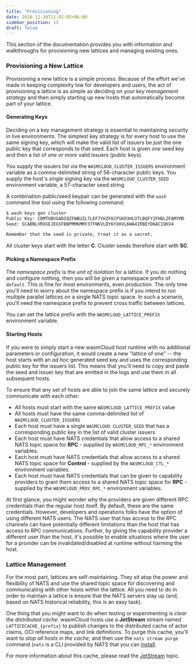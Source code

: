 ```yaml
---
title: "Provisioning"
date: 2018-12-29T11:02:05+06:00
sidebar_position: 13
draft: false
---
```


This section of the documentation provides you with information and walkthroughs for provisioning new lattices and managing existing ones.

### Provisioning a New Lattice

Provisioning a new lattice is a simple process. Because of the effort we've made in keeping complexity low for developers and users, the act of provisioning a lattice is as simple as deciding on your _key management strategy_ and then simply starting up new hosts that automatically become part of your lattice.

#### Generating Keys

Deciding on a key management strategy is essential to maintaining security in live environments. The simplest key strategy is for every host to use the same signing key, which will make the valid list of issuers be just the one public key that corresponds to that seed. Each host is given _one_ seed key and then a list of _one or more_ valid issuers (public keys).

You supply the issuers list via the `WASMCLOUD_CLUSTER_ISSUERS` environment variable as a comma-delimited string of 56-character public keys. You supply the host's _single_ signing key via the `WASMCLOUD_CLUSTER_SEED` environment variable, a 57-character seed string.

A combination public/seed keypair can be generated with the `wash` command line tool using the following command:

```bash
$ wash keys gen cluster
Public Key: CDMTUBVGADIQZFWBUZL7LEF7YHZF6CPSKO3HLOTLBQFY2FHDLZFAMYMD
Seed: SCABNLVRXGEJEG5FBBPMMKMMY37FNKVLDY6YXHVL6WA4IRBEYD6ACIQKV4

Remember that the seed is private, treat it as a secret.
```

All cluster keys start with the letter **C**. Cluster seeds therefore start with **SC**.

#### Picking a Namespace Prefix

The _namespace prefix_ is the _unit of isolation_ for a lattice. If you do nothing and configure nothing, then you will be given a namespace prefix of `default`. This is fine for most environments, even production. The only time you'll need to worry about the namespace prefix is if you intend to run multiple parallel lattices on a single NATS topic space. In such a scenario, you'll need the namespace prefix to prevent cross traffic between lattices.

You can set the lattice prefix with the `WASMCLOUD_LATTICE_PREFIX` environment variable.

#### Starting Hosts

If you were to simply start a new wasmCloud host runtime with no additional parameters or configuration, it would create a new "lattice of one" -- the host starts with an _ad hoc_ generated seed key and uses the corresponding public key for the issuers list. This means that you'll need to copy and paste the seed and issuer key that are emitted in the logs and use them in all subsequent hosts.

To ensure that any set of hosts are able to join the same lattice and securely communicate with each other:

- All hosts must start with the same `WASMCLOUD_LATTICE_PREFIX` value
- All hosts must have the same comma-delimited list of `WASMCLOUD_CLUSTER_ISSUERS`
- Each host must have a single `WASMCLOUD_CLUSTER_SEED` that has a corresponding public key in the list of valid cluster issuers
- Each host must have NATS credentials that allow access to a shared NATS topic space for **RPC** - supplied by `WASMCLOUD_RPC_*` environment variables.
- Each host must have NATS credentials that allow access to a shared NATS topic space for **Control** - supplied by the `WASMCLOUD_CTL_*` environment variables.
- Each host must have NATS credentials that can be given to capability providers to grant them access to a shared NATS topic space for **RPC** - supplied by the `WASMCLOUD_PROV_RPC_*` environment variables.

At first glance, you might wonder why the providers are given different RPC credentials than the regular host itself. By default, these are the same credentials. However, developers and operations folks have the option of using different NATS users. The NATS user that has access to the RPC channels can have potentially different limitations than the host that has access to RPC communications. Further, by giving the capability provider a different user than the host, it's possible to enable situations where the user for a provider can be invalidated/disabled at runtime without harming the host.

### Lattice Management

For the most part, lattices are self-maintaining. They sit atop the power and flexibility of NATS and use the shared topic space for discovering and communicating with other hosts within the lattice. All you need to do in order to maintain a lattice is ensure that the NATS servers stay up (and, based on NATS historical reliability, this is an easy task).

One thing that you might want to do when testing or experimenting is _clear the distributed cache_. wasmCloud hosts use a **JetStream** stream named `LATTICECACHE_{prefix}` to publish changes to the distributed cache of actor claims, OCI reference maps, and link definitions. To purge this cache, you'll want to _stop all hosts in the cache_, and then use the `nats stream purge` command (`nats` is a CLI provided by NATS that you can [install](https://github.com/nats-io/natscli).

For more information about this cache, please read the [JetStream](./jetstream) topic.
